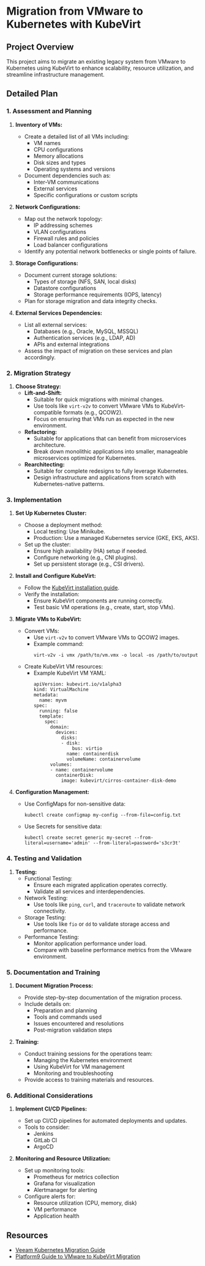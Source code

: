 # Migration from VMware to Kubernetes with KubeVirt

## Project Overview

This project aims to migrate an existing legacy system from VMware to Kubernetes using KubeVirt to enhance scalability, resource utilization, and streamline infrastructure management.

## Detailed Plan

### 1. Assessment and Planning

1. **Inventory of VMs:**
   - Create a detailed list of all VMs including:
     - VM names
     - CPU configurations
     - Memory allocations
     - Disk sizes and types
     - Operating systems and versions
   - Document dependencies such as:
     - Inter-VM communications
     - External services
     - Specific configurations or custom scripts

2. **Network Configurations:**
   - Map out the network topology:
     - IP addressing schemes
     - VLAN configurations
     - Firewall rules and policies
     - Load balancer configurations
   - Identify any potential network bottlenecks or single points of failure.

3. **Storage Configurations:**
   - Document current storage solutions:
     - Types of storage (NFS, SAN, local disks)
     - Datastore configurations
     - Storage performance requirements (IOPS, latency)
   - Plan for storage migration and data integrity checks.

4. **External Services Dependencies:**
   - List all external services:
     - Databases (e.g., Oracle, MySQL, MSSQL)
     - Authentication services (e.g., LDAP, AD)
     - APIs and external integrations
   - Assess the impact of migration on these services and plan accordingly.

### 2. Migration Strategy

1. **Choose Strategy:**
   - **Lift-and-Shift:**
     - Suitable for quick migrations with minimal changes.
     - Use tools like `virt-v2v` to convert VMware VMs to KubeVirt-compatible formats (e.g., QCOW2).
     - Focus on ensuring that VMs run as expected in the new environment.
   - **Refactoring:**
     - Suitable for applications that can benefit from microservices architecture.
     - Break down monolithic applications into smaller, manageable microservices optimized for Kubernetes.
   - **Rearchitecting:**
     - Suitable for complete redesigns to fully leverage Kubernetes.
     - Design infrastructure and applications from scratch with Kubernetes-native patterns.

### 3. Implementation

1. **Set Up Kubernetes Cluster:**
   - Choose a deployment method:
     - Local testing: Use Minikube.
     - Production: Use a managed Kubernetes service (GKE, EKS, AKS).
   - Set up the cluster:
     - Ensure high availability (HA) setup if needed.
     - Configure networking (e.g., CNI plugins).
     - Set up persistent storage (e.g., CSI drivers).

2. **Install and Configure KubeVirt:**
   - Follow the [KubeVirt installation guide](https://kubevirt.io/user-guide/operations/installation/).
   - Verify the installation:
     - Ensure KubeVirt components are running correctly.
     - Test basic VM operations (e.g., create, start, stop VMs).

3. **Migrate VMs to KubeVirt:**
   - Convert VMs:
     - Use `virt-v2v` to convert VMware VMs to QCOW2 images.
     - Example command:
       ```
       virt-v2v -i vmx /path/to/vm.vmx -o local -os /path/to/output
       ```
   - Create KubeVirt VM resources:
     - Example KubeVirt VM YAML:
       ```
       apiVersion: kubevirt.io/v1alpha3
       kind: VirtualMachine
       metadata:
         name: myvm
       spec:
         running: false
         template:
           spec:
             domain:
               devices:
                 disks:
                 - disk:
                     bus: virtio
                   name: containerdisk
                   volumeName: containervolume
             volumes:
             - name: containervolume
               containerDisk:
                 image: kubevirt/cirros-container-disk-demo
       ```

4. **Configuration Management:**
   - Use ConfigMaps for non-sensitive data:
     ```
     kubectl create configmap my-config --from-file=config.txt
     ```
   - Use Secrets for sensitive data:
     ```
     kubectl create secret generic my-secret --from-literal=username='admin' --from-literal=password='s3cr3t'
     ```

### 4. Testing and Validation

1. **Testing:**
   - Functional Testing:
     - Ensure each migrated application operates correctly.
     - Validate all services and interdependencies.
   - Network Testing:
     - Use tools like `ping`, `curl`, and `traceroute` to validate network connectivity.
   - Storage Testing:
     - Use tools like `fio` or `dd` to validate storage access and performance.
   - Performance Testing:
     - Monitor application performance under load.
     - Compare with baseline performance metrics from the VMware environment.

### 5. Documentation and Training

1. **Document Migration Process:**
   - Provide step-by-step documentation of the migration process.
   - Include details on:
     - Preparation and planning
     - Tools and commands used
     - Issues encountered and resolutions
     - Post-migration validation steps

2. **Training:**
   - Conduct training sessions for the operations team:
     - Managing the Kubernetes environment
     - Using KubeVirt for VM management
     - Monitoring and troubleshooting
   - Provide access to training materials and resources.

### 6. Additional Considerations

1. **Implement CI/CD Pipelines:**
   - Set up CI/CD pipelines for automated deployments and updates.
   - Tools to consider:
     - Jenkins
     - GitLab CI
     - ArgoCD

2. **Monitoring and Resource Utilization:**
   - Set up monitoring tools:
     - Prometheus for metrics collection
     - Grafana for visualization
     - Alertmanager for alerting
   - Configure alerts for:
     - Resource utilization (CPU, memory, disk)
     - VM performance
     - Application health

## Resources

- [Veeam Kubernetes Migration Guide](https://www.veeam.com/kubernetes-migration.html)
- [Platform9 Guide to VMware to KubeVirt Migration](https://platform9.com/blog/migrating-vms-from-vmware-to-kubevirt/)
